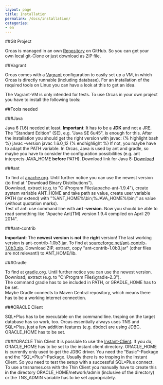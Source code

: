 ```yaml
---
layout: page
title: Installation
permalink: /docs/installation/
categories: 
- en
---
```


##Git Project

Orcas is managed in an own [Repository](https://github.com/opitzconsulting/orcas) on GitHub. So you can get your own local git-Clone or just download as ZIP file.

##Vagrant

Orcas comes with a [Vagrant](https://de.wikipedia.org/wiki/Vagrant_%28Software%29) configuration to easily set up a VM, in which Orcas is directly runnable (including database). For an installation of the required tools on Linux you can have a look at this to get an idea.

The Vagrant-VM is only intended for tests. To use Orcas in your own project you have to install the following tools:

##Tools needed

###Java

Java 6 (1.6) needed at least. **Important**: It has to be a **JDK** and not a JRE. The "Standard Edition" (SE), e.g. "Java SE 6u45", is enough for this. After the installation you should get the right version with javac:
{% highlight bash %}
javac -version
javac 1.6.0_12
{% endhighlight %}
If not, you maybe have to adapt the PATH variable. In Orcas, Java is used by ant and gradle, so maybe you have to consider the configuration possibilities (e.g. ant interprets JAVA_HOME **before** PATH).
Download link for Java 8: [Download](http://www.oracle.com/technetwork/java/javase/downloads/jdk8-downloads-2133151.html)

###ant

To find at [apache.org](http://ant.apache.org/). Until further notice you can use the newest version (to find at "Download Binary Distributions").
<br/>Download, extract (e.g. to "C:\Program Files\apache-ant-1.9.4"), create system variable ANT_HOME and take path as value, create user variable PATH (or extend) with "%ANT_HOME%\bin;%JAVA_HOME%\bin;" as value (without quotation marks).
<br/>Test of ant: use command line with **ant -version**. Now you should be able to read something like "Apache Ant(TM) version 1.9.4 compiled on April 29 2014".

###ant-contrib

**Important**: The **newest** **version** is **not** the **right** version! The last working version is ant-contrib-1.0b3.jar.
To find at [sourceforge.net/ant-contrib-1.0b3.zip](http://sourceforge.net/projects/ant-contrib/files/ant-contrib/1.0b3/ant-contrib-1.0b3-bin.zip/download).
Download ZIP, extract, copy "ant-contrib-1.0b3.jar" (other files are not relevant!) to ANT_HOME/lib.

###Gradle

To find at [gradle.org](http://www.gradle.org/). Until further notice you can use the newest version.
<br/>Download, extract (e.g. to "C:\Program Files\gradle-2.3").
<br/>The command gradle has to be included in PATH, or GRADLE_HOME has to be set.
<br/>Maybe Gradle connects to Maven Central repository, which means there has to be a working internet connection.

###ORACLE Client

SQL\*Plus has to be executable on the command line. tnsping on the target database has so work, too. Orcas essentially always uses TNS and SQL\*Plus, just a few addition features (e.g. dbdoc) are using JDBC.
ORACLE_HOME has to be set.

####ORACLE Thin Client
It is possible to use the [Instant-Client](http://www.oracle.com/technetwork/database/features/instant-client/index.html). If you do, ORACLE_HOME has to be set to the instant client directory.
ORACLE_HOME is currently only used to get the JDBC driver.
You need the "Basic"-Package and the "SQL\*Plus"-Package. Usually there is no tnsping in the Instant Client. So you need to test the setup with a successful SQL\*Plus connect.
To use a tnsnames.ora with the Thin Client you manually have to  create this in the directory ORACLE_HOME/network/admin (inclusive of the directory) or the TNS_ADMIN variable has to be set appropriately.

